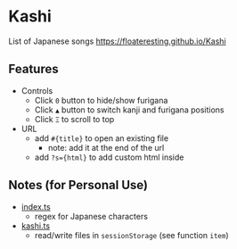 <style>code{font-family: monospace}</style>

# Kashi
List of Japanese songs
https://floateresting.github.io/Kashi

## Features
- Controls
    - Click `0` button to hide/show furigana
    - Click `▲` button to switch kanji and furigana positions
    - Click `Ξ` to scroll to top
- URL
    - add `#{title}` to open an existing file
        - note: add it at the end of the url
    - add `?s={html}` to add custom html inside
## Notes (for Personal Use)
- [index.ts](/src/scripts/index.ts)
    - regex for Japanese characters
- [kashi.ts](/src/scripts/kashi.ts)
    - read/write files in `sessionStorage` (see function `item`)
    
